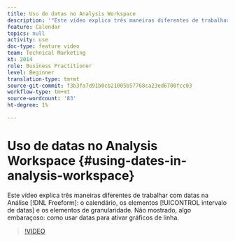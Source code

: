 ```yaml
---
title: Uso de datas no Analysis Workspace
description: '"Este vídeo explica três maneiras diferentes de trabalhar com datas na Análise de forma livre: o calendário, os elementos do intervalo de datas e os elementos de granularidade. Não mostrado, algo embaraçoso: como usar datas para ativar gráficos de linha. "'
feature: Calendar
topics: null
activity: use
doc-type: feature video
team: Technical Marketing
kt: 2014
role: Business Practitioner
level: Beginner
translation-type: tm+mt
source-git-commit: f3b3fa7d91b0cb21005b57768ca23ed6700fcc03
workflow-type: tm+mt
source-wordcount: '83'
ht-degree: 1%

---
```



# Uso de datas no Analysis Workspace {#using-dates-in-analysis-workspace}

Este vídeo explica três maneiras diferentes de trabalhar com datas na Análise [!DNL Freeform]: o calendário, os elementos [!UICONTROL intervalo de datas] e os elementos de granularidade. Não mostrado, algo embaraçoso: como usar datas para ativar gráficos de linha.

>[!VIDEO](https://video.tv.adobe.com/v/24136/?quality=12)
